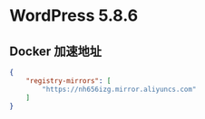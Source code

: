 # WordPress 5.8.6


## Docker 加速地址
```json
{
    "registry-mirrors": [
        "https://nh656izg.mirror.aliyuncs.com"
    ]
}
```